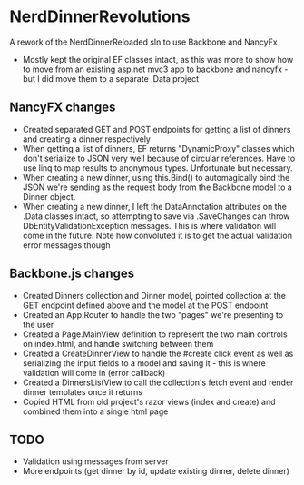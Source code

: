 NerdDinnerRevolutions
=====================

A rework of the NerdDinnerReloaded sln to use Backbone and NancyFx

- Mostly kept the original EF classes intact, as this was more to show how to move from an existing asp.net mvc3 app to backbone and nancyfx - but I did move them to a separate .Data project

## NancyFX changes
- Created separated GET and POST endpoints for getting a list of dinners and creating a dinner respectively
- When getting a list of dinners, EF returns "DynamicProxy" classes which don't serialize to JSON very well because of circular references.  Have to use linq to map results to anonymous types.  Unfortunate but necessary.
- When creating a new dinner, using this.Bind<Dinner>() to automagically bind the JSON we're sending as the request body from the Backbone model to a Dinner object.
- When creating a new dinner, I left the DataAnnotation attributes on the .Data classes intact, so attempting to save via .SaveChanges can throw DbEntityValidationException messages.  This is where validation will come in the future.  Note how convoluted it is to get the actual validation error messages though

## Backbone.js changes
- Created Dinners collection and Dinner model, pointed collection at the GET endpoint defined above and the model at the POST endpoint
- Created an App.Router to handle the two "pages" we're presenting to the user
- Created a Page.MainView definition to represent the two main controls on index.html, and handle switching between them
- Created a CreateDinnerView to handle the #create click event as well as serializing the input fields to a model and saving it - this is where validation will come in (error callback)
- Created a DinnersListView to call the collection's fetch event and render dinner templates once it returns
- Copied HTML from old project's razor views (index and create) and combined them into a single html page

## TODO
- Validation using messages from server
- More endpoints (get dinner by id, update existing dinner, delete dinner)

